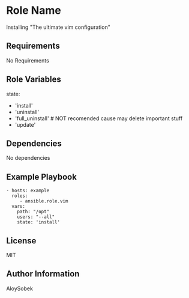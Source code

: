 Role Name
=========

Installing "The ultimate vim configuration"

Requirements
------------

No Requirements

Role Variables
--------------

state:
  - 'install'
  - 'uninstall'
  - 'full_uninstall' # NOT recomended cause may delete important stuff
  - 'update'

Dependencies
------------

No dependencies

Example Playbook
----------------

    - hosts: example
      roles:
         - ansible.role.vim
      vars:
        path: "/opt"
        users: "--all"
        state: 'install'

License
-------

MIT

Author Information
------------------

AloySobek
